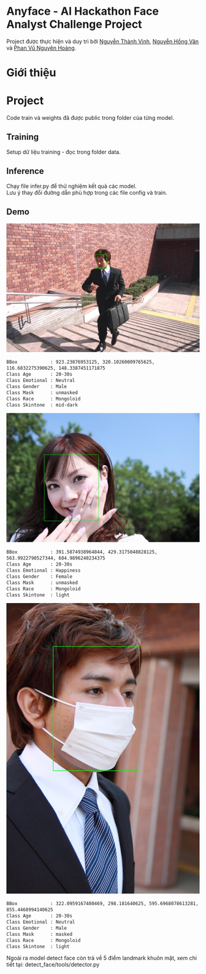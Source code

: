 # Anyface - AI Hackathon Face Analyst Challenge Project 
Project được thực hiện và duy trì bởi [Nguyễn Thành Vinh](https://github.com/VinhASOKEN), [Nguyễn Hồng Vân]() và [Phan Vũ Nguyên Hoàng](https://github.com/t1tc01).

# Giới thiệu 

# Project
 Code train và weights đã được public trong folder của từng model. <br>
  ## Training 
  Setup dữ liệu training - đọc trong folder data. <br>
   
  ## Inference
  Chạy file infer.py để thử nghiệm kết quả các model.<br>
  Lưu ý thay đổi đường dẫn phù hợp trong các file config và train.<br>

  ## Demo 
  ![Screenshot of a comment on a GitHub issue showing an image, added in the Markdown, of an Octocat smiling and raising a tentacle.](https://github.com/VinhASOKEN/AnyFace/blob/main/result_images/966469.jpg)

 ```
BBox            : 923.23876953125, 320.10260009765625, 116.6832275390625, 148.3387451171875
Class Age       : 20-30s
Class Emotional : Neutral
Class Gender    : Male
Class Mask      : unmasked
Class Race      : Mongoloid
Class Skintone  : mid-dark
```
![](https://github.com/VinhASOKEN/AnyFace/blob/main/result_images/967456.jpg)
```
BBox            : 391.5874938964844, 429.3175048828125, 563.9922790527344, 684.9896240234375
Class Age       : 20-30s
Class Emotional : Happiness
Class Gender    : Female
Class Mask      : unmasked
Class Race      : Mongoloid
Class Skintone  : light
```
![](https://github.com/VinhASOKEN/AnyFace/blob/main/result_images/968261.jpg)
```
BBox            : 322.0959167480469, 298.181640625, 595.6968078613281, 855.4468994140625
Class Age       : 20-30s
Class Emotional : Neutral
Class Gender    : Male
Class Mask      : masked
Class Race      : Mongoloid
Class Skintone  : light
```

Ngoài ra model detect face còn trả về 5 điểm landmark khuôn mặt, xem chi tiết tại: detect_face/tools/detector.py<br>
  

  

